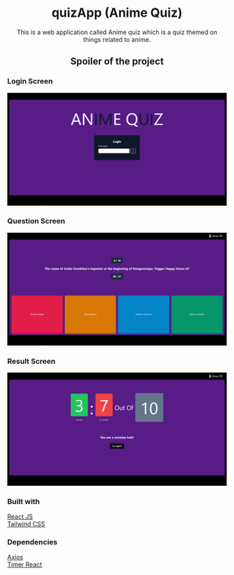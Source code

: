 <h1 align="center">
  quizApp (Anime Quiz)
</h1>

<p align="center">
  This is a web application called Anime quiz which is a quiz themed on things related to anime.
</p>

<h2 align="center">
  Spoiler of the project
</h2>

### Login Screen

![](https://github.com/Fadimhats1/quizApp/blob/main/about/loginScreen.PNG)

### Question Screen

![](https://github.com/Fadimhats1/quizApp/blob/main/about/questionScreen.PNG)

### Result Screen

![](https://github.com/Fadimhats1/quizApp/blob/main/about/resultScreen.PNG)

### Built with
<a href="https://reactjs.org/">React JS</a>
<br/>
<a href="https://tailwindcss.com/">Tailwind CSS</a>

### Dependencies
<a href="https://www.npmjs.com/package/axios">Axios</a>
<br/>
<a href="https://www.npmjs.com/package/react-timer-hook">Timer React</a>

